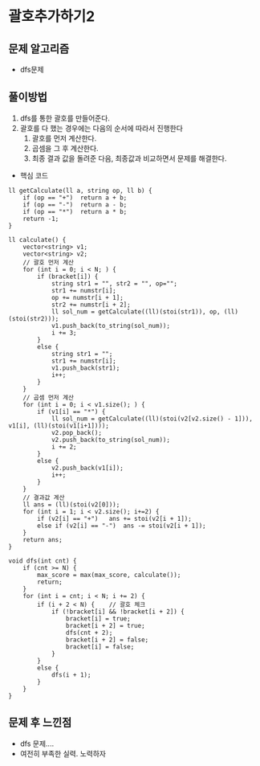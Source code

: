 # 괄호추가하기2

## 문제 알고리즘

- dfs문제

## 풀이방법

1. dfs를 통한 괄호를 만들어준다.
2. 괄호를 다 했는 경우에는 다음의 순서에 따라서 진행한다
   1. 괄호를 먼저 계산한다.
   2. 곱셈을 그 후 계산한다.
   3. 최종 결과 값을 돌려준 다음, 최종값과 비교하면서 문제를 해결한다.

- 핵심 코드

~~~c++int board[MAX][MAX];						// array
ll getCalculate(ll a, string op, ll b) {
	if (op == "+")	return a + b;
	if (op == "-")	return a - b;
	if (op == "*")	return a * b;
	return -1;
}

ll calculate() {
	vector<string> v1;
	vector<string> v2;
	// 괄호 먼저 계산
	for (int i = 0; i < N; ) {
		if (bracket[i]) {
			string str1 = "", str2 = "", op="";
			str1 += numstr[i];
			op += numstr[i + 1];
			str2 += numstr[i + 2];
			ll sol_num = getCalculate((ll)(stoi(str1)), op, (ll)(stoi(str2)));
			v1.push_back(to_string(sol_num));
			i += 3;
		}
		else {
			string str1 = "";
			str1 += numstr[i];
			v1.push_back(str1);
			i++;
		}
	}
	// 곱셈 먼저 계산
	for (int i = 0; i < v1.size(); ) {
		if (v1[i] == "*") {
			ll sol_num = getCalculate((ll)(stoi(v2[v2.size() - 1])), v1[i], (ll)(stoi(v1[i+1])));
			v2.pop_back();
			v2.push_back(to_string(sol_num));
			i += 2;
		}
		else {
			v2.push_back(v1[i]);
			i++;
		}
	}
	// 결과값 계산
	ll ans = (ll)(stoi(v2[0]));
	for (int i = 1; i < v2.size(); i+=2) {
		if (v2[i] == "+")	ans += stoi(v2[i + 1]);
		else if (v2[i] == "-")	ans -= stoi(v2[i + 1]);
	}
	return ans;
}

void dfs(int cnt) {
	if (cnt >= N) {
		max_score = max(max_score, calculate());
		return;
	}
	for (int i = cnt; i < N; i += 2) {
		if (i + 2 < N) {	// 괄호 체크
			if (!bracket[i] && !bracket[i + 2]) {
				bracket[i] = true;
				bracket[i + 2] = true;
				dfs(cnt + 2);
				bracket[i + 2] = false;
				bracket[i] = false;
			}
		}
		else {
			dfs(i + 1);
		}
	}
}
~~~

## 문제 후 느낀점

- dfs 문제....
- 여전히 부족한 실력. 노력하자